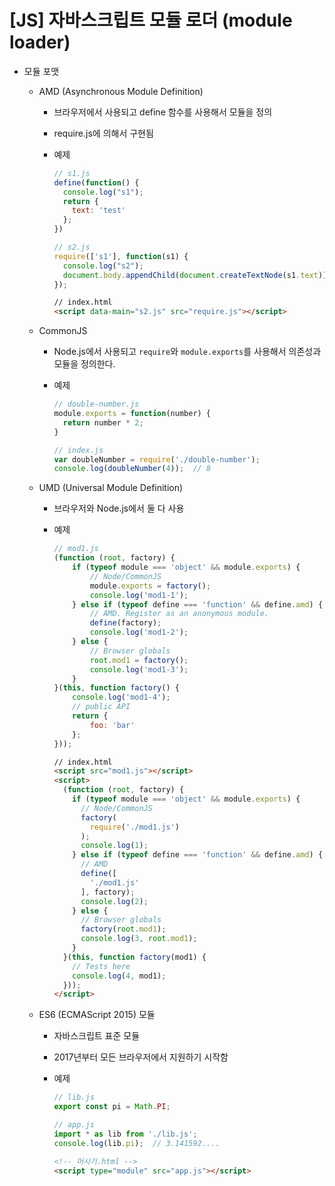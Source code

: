 # [JS] 자바스크립트 모듈 로더 (module loader)

- 모듈 포맷

  - AMD (Asynchronous Module Definition)

    - 브라우저에서 사용되고 define 함수를 사용해서 모듈을 정의

    - require.js에 의해서 구현됨

    - 예제

      ```js
      // s1.js
      define(function() {
      	console.log("s1");
        return {
          text: 'test'
        };
      })
      ```

      ```js
      // s2.js
      require(['s1'], function(s1) {
        console.log("s2");
        document.body.appendChild(document.createTextNode(s1.text));
      });
      ```

      ```html
      // index.html
      <script data-main="s2.js" src="require.js"></script>
      ```

  - CommonJS

    - Node.js에서 사용되고 `require`와 `module.exports`를 사용해서 의존성과 모듈을 정의한다.

    - 예제

      ```js
      // double-number.js
      module.exports = function(number) {
        return number * 2;
      }
      ```

      ```js
      // index.js
      var doubleNumber = require('./double-number');
      console.log(doubleNumber(4));  // 8
      ```

  - UMD (Universal Module Definition)

    - 브라우저와 Node.js에서 둘 다 사용

    - 예제

      ```js
      // mod1.js
      (function (root, factory) {
          if (typeof module === 'object' && module.exports) {
              // Node/CommonJS
              module.exports = factory();
              console.log('mod1-1');
          } else if (typeof define === 'function' && define.amd) {
              // AMD. Register as an anonymous module.
              define(factory);
              console.log('mod1-2');
          } else {
              // Browser globals
              root.mod1 = factory();
              console.log('mod1-3');
          }
      }(this, function factory() {
          console.log('mod1-4');
          // public API
          return {
              foo: 'bar'
          };
      }));
      ```

      ```html
      // index.html
      <script src="mod1.js"></script>
      <script>
        (function (root, factory) {
          if (typeof module === 'object' && module.exports) {
            // Node/CommonJS
            factory(
              require('./mod1.js')
            );
            console.log(1);
          } else if (typeof define === 'function' && define.amd) {
            // AMD
            define([
              './mod1.js'
            ], factory);
            console.log(2);
          } else {
            // Browser globals
            factory(root.mod1);
            console.log(3, root.mod1);
          }
        }(this, function factory(mod1) {
          // Tests here
          console.log(4, mod1);
        }));
      </script>
      ```

  - ES6 (ECMAScript 2015) 모듈

    - 자바스크립트 표준 모듈

    - 2017년부터 모든 브라우저에서 지원하기 시작함

    - 예제

      ```js
      // lib.js
      export const pi = Math.PI;
      ```

      ```js
      // app.js
      import * as lib from './lib.js';
      console.log(lib.pi);  // 3.141592....
      ```

      ```html
      <!-- 머시기.html -->
      <script type="module" src="app.js"></script>
      ```

      

  

  

  

  

  

  

  


